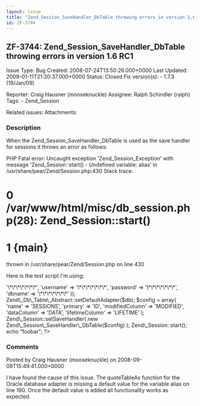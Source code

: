 ```yaml
---
layout: issue
title: "Zend_Session_SaveHandler_DbTable throwing errors in version 1.6 RC1"
id: ZF-3744
---
```


ZF-3744: Zend\_Session\_SaveHandler\_DbTable throwing errors in version 1.6 RC1
-------------------------------------------------------------------------------

 Issue Type: Bug Created: 2008-07-24T13:50:26.000+0000 Last Updated: 2009-01-11T21:20:37.000+0000 Status: Closed Fix version(s): - 1.7.3 (19/Jan/09)
 
 Reporter:  Craig Hausner (mooseknuckle)  Assignee:  Ralph Schindler (ralph)  Tags: - Zend\_Session
 
 Related issues: 
 Attachments: 
### Description

When the Zend\_Session\_SaveHandler\_DbTable is used as the save handler for sessions it throws an error as follows:

PHP Fatal error: Uncaught exception 'Zend\_Session\_Exception' with message 'Zend\_Session::start() - Undefined variable: alias' in /usr/share/pear/Zend/Session.php:430 Stack trace:

0 /var/www/html/misc/db\_session.php(28): Zend\_Session::start()
================================================================

1 {main}
========

thrown in /usr/share/pear/Zend/Session.php on line 430

Here is the test script I'm using:

 <?php require\_once 'Zend/Session.php'; require\_once 'Zend/Db.php'; require\_once 'Zend/Session/SaveHandler/DbTable.php'; require\_once 'Zend/Db/Table/Abstract.php'; require\_once 'Zend/Session/Namespace.php'; $db = Zend\_Db::factory('Oracle', array( 'host' =>'\*\*\*\*\*\*\*', 'username' => '\*\*\*\*\*\*\*', 'password' => '\*\*\*\*\*\*\*', 'dbname' => '\*\*\*\*\*\*\*' )); Zend\_Db\_Table\_Abstract::setDefaultAdapter($db); $config = array( 'name' => 'SESSIONS', 'primary' => 'ID', 'modifiedColumn' => 'MODIFIED', 'dataColumn' => 'DATA', 'lifetimeColumn' => 'LIFETIME' ); Zend\_Session::setSaveHandler( new Zend\_Session\_SaveHandler\_DbTable($config) ); Zend\_Session::start(); echo "foobar"; ?> 

 

### Comments

Posted by Craig Hausner (mooseknuckle) on 2008-09-08T15:49:41.000+0000

I have found the cause of this issue. The quoteTableAs function for the Oracle database adapter is missing a default value for the variable alias on line 190. Once the default value is added all functionality works as expected.

 

 